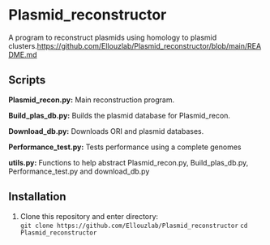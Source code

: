 # Plasmid_reconstructor
A program to reconstruct plasmids using homology to plasmid clusters.https://github.com/Ellouzlab/Plasmid_reconstructor/blob/main/README.md

## Scripts

**Plasmid_recon.py:**
Main reconstruction program.

**Build_plas_db.py:**
Builds the plasmid database for Plasmid_recon.

**Download_db.py:**
Downloads ORI and plasmid databases.

**Performance_test.py:**
Tests performance using a complete genomes

**utils.py:**
Functions to help abstract Plasmid_recon.py, Build_plas_db.py, Performance_test.py and download_db.py

## Installation

1. Clone this repository and enter directory:    
`git clone https://github.com/Ellouzlab/Plasmid_reconstructor`
`cd Plasmid_reconstructor`



